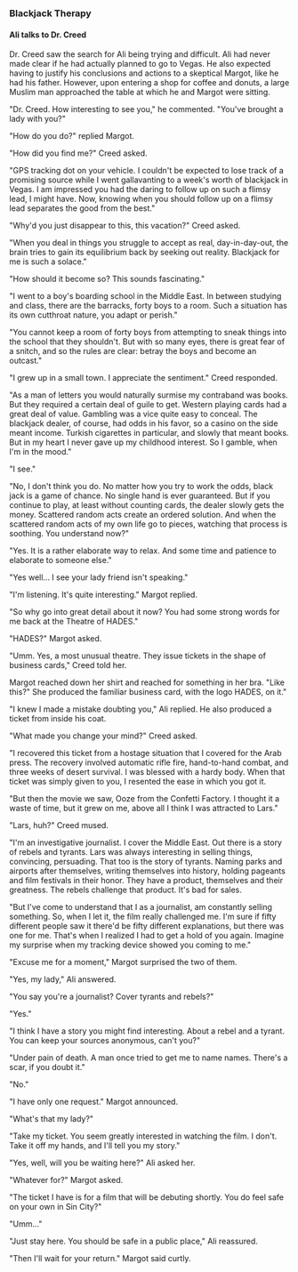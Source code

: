 ### Blackjack Therapy
<!--
= Chapter 10: Blackjack Therapy
Characters: Margot, Ali Johnson, Dr. Creed
Tags: [Tyrant's Aura][The Grand Scope of Random Acts][Rebels and Tyrants]
Status: Annotated::Staging
Synopsis: Creed, following up on the potential idea that Ali was actually serious when he suggested that he would go to Vegas to play blackjack, is discovered by Ali who put a tracing mechanism on his car. Here Ali meets Margot, who is eager to let someone know the truth regarding the murder she is later revealed to commit in the film The Garden of Treason. Before these revelations, Ali speaks of his boyhood in a Muslim boarding school.
-->

#### Ali talks to Dr. Creed

Dr. Creed saw the search for Ali being trying and difficult. Ali had never made clear if he had actually planned to go to Vegas. He also expected having to justify his conclusions and actions to a skeptical Margot, like he had his father. However, upon entering a shop for coffee and donuts, a large Muslim man approached the table at which he and Margot were sitting.

"Dr. Creed. How interesting to see you," he commented. "You've brought a lady with you?"

"How do you do?" replied Margot.

"How did you find me?" Creed asked.

"GPS tracking dot on your vehicle. I couldn't be expected to lose track of a promising source while I went gallavanting to a week's worth of blackjack in Vegas. I am impressed you had the daring to follow up on such a flimsy lead, I might have. Now, knowing when you should follow up on a flimsy lead separates the good from the best."

"Why'd you just disappear to this, this vacation?" Creed asked.

"When you deal in things you struggle to accept as real, day-in-day-out, the brain tries to gain its equilibrium back by seeking out reality. Blackjack for me is such a solace."

"How should it become so? This sounds fascinating."

"I went to a boy's boarding school in the Middle East. In between studying and class, there are the barracks, forty boys to a room. Such a situation has its own cutthroat nature, you adapt or perish."

"You cannot keep a room of forty boys from attempting to sneak things into the school that they shouldn't. But with so many eyes, there is great fear of a snitch, and so the rules are clear: betray the boys and become an outcast."

"I grew up in a small town. I appreciate the sentiment." Creed responded.

"As a man of letters you would naturally surmise my contraband was books. But they required a certain deal of guile to get. Western playing cards had a great deal of value. Gambling was a vice quite easy to conceal. The blackjack dealer, of course, had odds in his favor, so a casino on the side meant income. Turkish cigarettes in particular, and slowly that meant books. But in my heart I never gave up my childhood interest. So I gamble, when I'm in the mood."

"I see."

"No, I don't think you do. No matter how you try to work the odds, black jack is a game of chance. No single hand is ever guaranteed. But if you continue to play, at least without counting cards, the dealer slowly gets the money. Scattered random acts create an ordered solution. And when the scattered random acts of my own life go to pieces, watching that process is soothing. You understand now?"

"Yes. It is a rather elaborate way to relax. And some time and patience to elaborate to someone else."

"Yes well... I see your lady friend isn't speaking."

"I'm listening. It's quite interesting." Margot replied.

"So why go into great detail about it now? You had some strong words for me back at the Theatre of HADES."

"HADES?" Margot asked.

"Umm. Yes, a most unusual theatre. They issue tickets in the shape of business cards," Creed told her.

Margot reached down her shirt and reached for something in her bra. "Like this?" She produced the familiar business card, with the logo HADES, on it."

"I knew I made a mistake doubting you," Ali replied. He also produced a ticket from inside his coat.

"What made you change your mind?" Creed asked.

"I recovered this ticket from a hostage situation that I covered for the Arab press. The recovery involved automatic rifle fire, hand-to-hand combat, and three weeks of desert survival. I was blessed with a hardy body. When that ticket was simply given to you, I resented the ease in which you got it.

"But then the movie we saw, Ooze from the Confetti Factory. I thought it a waste of time, but it grew on me, above all I think I was attracted to Lars."

"Lars, huh?" Creed mused.

"I'm an investigative journalist. I cover the Middle East. Out there is a story of rebels and tyrants. Lars was always interesting in selling things, convincing, persuading. That too is the story of tyrants. Naming parks and airports after themselves, writing themselves into history, holding pageants and film festivals in their honor. They have a product, themselves and their greatness. The rebels challenge that product. It's bad for sales.

"But I've come to understand that I as a journalist, am constantly selling something. So, when I let it, the film really challenged me. I'm sure if fifty different people saw it there'd be fifty different explanations, but there was one for me. That's when I realized I had to get a hold of you again. Imagine my surprise when my tracking device showed you coming to me."

"Excuse me for a moment," Margot surprised the two of them.

"Yes, my lady," Ali answered.

"You say you're a journalist? Cover tyrants and rebels?"

"Yes."

"I think I have a story you might find interesting. About a rebel and a tyrant. You can keep your sources anonymous, can't you?"

"Under pain of death. A man once tried to get me to name names. There's a scar, if you doubt it."

"No."

"I have only one request." Margot announced.

"What's that my lady?"

"Take my ticket. You seem greatly interested in watching the film. I don't. Take it off my hands, and I'll tell you my story."

"Yes, well, will you be waiting here?" Ali asked her.

"Whatever for?" Margot asked.

"The ticket I have is for a film that will be debuting shortly. You do feel safe on your own in Sin City?"

"Umm..."

"Just stay here. You should be safe in a public place," Ali reassured.

"Then I'll wait for your return." Margot said curtly.
<!--
Quotes and Images:
"The tyrant is someone who is always selling the story of their greatness."
Black Jack: represents the inevitable result of random acts. In the case of Black Jack it is the inevitable success of the dealer that has the odds in his favor.
Rebels and Tyrants.
-->
